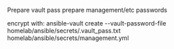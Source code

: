 Prepare vault pass
prepare management/etc passwords

encrypt with:
ansible-vault create --vault-password-file homelab/ansible/secrets/.vault_pass.txt homelab/ansible/secrets/management.yml
